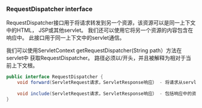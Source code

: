 ### RequestDispatcher interface

RequestDispatcher接口用于将请求转发到另一个资源，该资源可以是同一上下文中的HTML，
JSP或其他servlet。 我们还可以使用它将另一个资源的内容包含在响应中。 
此接口用于同一上下文中的servlet通信。

我们可以使用ServletContext getRequestDispatcher(String path）方法在servlet中
获取RequestDispatcher。 路径必须以/开头，并且被解释为相对于当前上下文根。

```java
public interface RequestDispatcher {
    void forward(ServletRequest请求，ServletResponse响应） - 将请求从servlet转发到服务器上的另一个资源(servlet，JSP文件或HTML文件）。
    
    void include(ServletRequest请求，ServletResponse响应） - 包括响应中的资源(servlet，JSP页面，HTML文件）的内容。
}
```